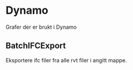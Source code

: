 <h1>Dynamo</h1>
Grafer der er brukt i Dynamo
<h2>BatchIFCExport</h2>
<p>Eksportere ifc filer fra alle rvt filer i angitt mappe.</p>
